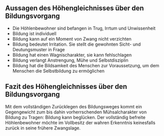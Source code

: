## Aussagen des Höhengleichnisses über den Bildungsvorgang
- Die Höhlenbewohner sind befangen in Trug, Irrtum und Unwissenheit
- Bildung ist individuell
- Bildung kann auf ein Moment von Zwang nicht verzichten
- Bildung bedeutet Irritation. Sie stellt die gewohnten Sicht- und Deutungsmuster in Frage
- Bildung hat einen Wagnischarakter, sie kann fehlschlagen
- Bildung verlangt Anstrengung, Mühe und Selbstdisziplin
- Bildung hat die Bildsamkeit des Menschen zur Voraussetzung, um dem Menschen die Selbstbildung zu ermöglichen

## Fazit des Höhengleichnisses über den Bildungsvorgang
Mit dem vollständigen Zurücklegen des Bildungsweges kommt ein Gegengewicht zum bis dahin vorherrschenden Mühsalcharakter von Bildung zu Tragen: Bildung kann beglücken. Der vollständig befreite Höhlenbewohner möchte im Vollbesitz der wahren Erkenntnis keinesfalls zurück in seine frühere Zwangslage.
